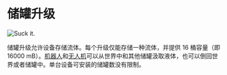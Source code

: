 # 储罐升级

![Suck it.](oredict:oc:tankUpgrade)

储罐升级允许设备存储流体。每个升级仅能存储一种流体，并提供 16 桶容量（即 16000 mB）。[机器人](../block/robot.md)和[无人机](drone.md)可以从世界中和其他储罐汲取液体，也可以倒回世界或者储罐中。单台设备可安装的储罐数没有限制。
